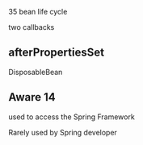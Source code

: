 35 bean life cycle

two callbacks

## afterPropertiesSet

DisposableBean


## Aware 14

used to access the Spring Framework

Rarely used by Spring developer